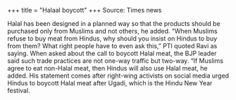 +++
title = "Halaal boycott"
+++
Source: Times news

Halal has been designed in a planned way so that the products should be purchased only from Muslims and not others, he added. “When Muslims refuse to buy meat from Hindus, why should you insist on Hindus to buy from them? What right people have to even ask this,” PTI quoted Ravi as saying. When asked about the call to boycott Halal meat, the BJP leader said such trade practices are not one-way traffic but two-way. “If Muslims agree to eat non-Halal meat, then Hindus will also use Halal meat, he added. His statement comes after right-wing activists on social media urged Hindus to boycott Halal meat after Ugadi, which is the Hindu New Year festival.